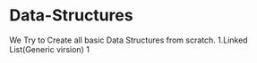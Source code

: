 # Data-Structures
We Try to Create all basic Data Structures from scratch.
1.Linked List(Generic virsion) 1
